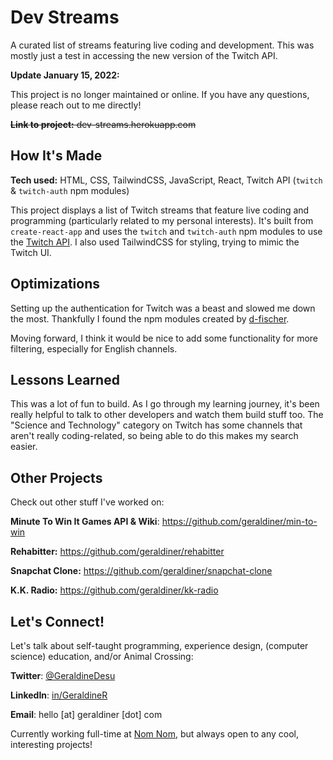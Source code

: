 # Dev Streams

A curated list of streams featuring live coding and development. This was mostly just a test in accessing the new version of the Twitch API.

**Update January 15, 2022:**

This project is no longer maintained or online. If you have any questions, please reach out to me directly!

~~**Link to project:** dev-streams.herokuapp.com~~

## How It's Made

**Tech used:** HTML, CSS, TailwindCSS, JavaScript, React, Twitch API (`twitch` & `twitch-auth` npm modules)

This project displays a list of Twitch streams that feature live coding and programming (particularly related to my personal interests). It's built from `create-react-app` and uses the `twitch` and `twitch-auth` npm modules to use the [Twitch API](https://dev.twitch.tv/). I also used TailwindCSS for styling, trying to mimic the Twitch UI.

## Optimizations

Setting up the authentication for Twitch was a beast and slowed me down the most. Thankfully I found the npm modules created by [d-fischer](https://d-fischer.github.io/twitch/).

Moving forward, I think it would be nice to add some functionality for more filtering, especially for English channels.

## Lessons Learned

This was a lot of fun to build. As I go through my learning journey, it's been really helpful to talk to other developers and watch them build stuff too. The "Science and Technology" category on Twitch has some channels that aren't really coding-related, so being able to do this makes my search easier.



## Other Projects

Check out other stuff I've worked on:

**Minute To Win It Games API & Wiki**: https://github.com/geraldiner/min-to-win

**Rehabitter:** https://github.com/geraldiner/rehabitter

**Snapchat Clone:** https://github.com/geraldiner/snapchat-clone

**K.K. Radio:** https://github.com/geraldiner/kk-radio

## Let's Connect!

Let's talk about self-taught programming, experience design, (computer science) education, and/or Animal Crossing:

**Twitter**: [@GeraldineDesu](https://twitter.com/geraldinedesu)

**LinkedIn**: [in/GeraldineR](https://linkedin.com/in/geraldiner)

**Email**: hello [at] geraldiner [dot] com

Currently working full-time at <a target="_blank" href="https://nomnomnow.com">Nom Nom</a>, but always open to any cool, interesting projects!
